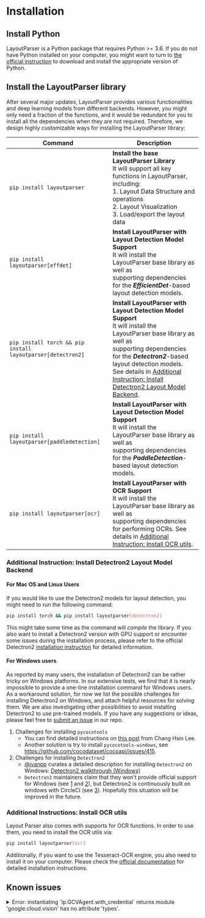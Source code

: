 # Installation

## Install Python

LayoutParser is a Python package that requires Python >= 3.6. If you do not have Python installed on your computer, you might want to turn to [the official instruction](https://www.python.org/downloads/) to download and install the appropriate version of Python.



## Install the LayoutParser library

After several major updates, LayoutParser provides various functionalities and deep learning models from different backends. However, you might only need a fraction of the functions, and it would be redundant for you to install all the dependencies when they are not required. Therefore, we design highly customizable ways for installing the LayoutParser library: 


| Command | Description |
| --- | --- |
| `pip install layoutparser`                   | **Install the base LayoutParser Library**<br>It will support all key functions in LayoutParser, including:<br />1. Layout Data Structure and operations<br />2. Layout Visualization <br />3. Load/export the layout data |
| `pip install layoutparser[effdet]`           | **Install LayoutParser with Layout Detection Model Support**<br />It will install the LayoutParser base library as well as<br />supporting dependencies for the ***EfficientDet***-based layout detection models. |
| `pip install torch && pip install layoutparser[detectron2]` | **Install LayoutParser with Layout Detection Model Support**<br />It will install the LayoutParser base library as well as<br />supporting dependencies for the ***Detectron2***-based layout detection models. See details in [Additional Instruction: Install Detectron2 Layout Model Backend](#additional-instruction-install-detectron2-layout-model-backend). |
| `pip install layoutparser[paddledetection]`  | **Install LayoutParser with Layout Detection Model Support**<br />It will install the LayoutParser base library as well as<br />supporting dependencies for the ***PaddleDetection***-based layout detection models.  |
| `pip install layoutparser[ocr]`              | **Install LayoutParser with OCR Support**<br />It will install the LayoutParser base library as well as<br />supporting dependencies for performing OCRs. See details in [Additional Instruction: Install OCR utils](#additional-instruction-install-ocr-utils).  |

### Additional Instruction: Install Detectron2 Layout Model Backend

#### For Mac OS and Linux Users 

If you would like to use the Detectron2 models for layout detection, you might need to run the following command: 

```bash
pip install torch && pip install layoutparser[detectron2]
```

This might take some time as the command will *compile* the library. If you also want to install a Detectron2 version 
with GPU support or encounter some issues during the installation process, please refer to the official Detectron2 
[installation instruction](https://github.com/facebookresearch/detectron2/blob/master/INSTALL.md) for detailed
information. 

#### For Windows users

As reported by many users, the installation of Detectron2 can be rather tricky on Windows platforms. In our extensive tests, we find that it is nearly impossible to provide a one-line installation command for Windows users. As a workaround solution, for now we list the possible challenges for installing Detectron2 on Windows, and attach helpful resources for solving them. We are also investigating other possibilities to avoid installing Detectron2 to use pre-trained models. If you have any suggestions or ideas, please feel free to [submit an issue](https://github.com/Layout-Parser/layout-parser/issues) in our repo. 

1. Challenges for installing `pycocotools` 
    - You can find detailed instructions on [this post](https://changhsinlee.com/pycocotools/) from Chang Hsin Lee. 
    - Another solution is try to install `pycocotools-windows`, see https://github.com/cocodataset/cocoapi/issues/415. 
2. Challenges for installing `Detectron2` 
    - [@ivanpp](https://github.com/ivanpp) curates a detailed description for installing `Detectron2` on Windows: [Detectron2 walkthrough (Windows)](https://ivanpp.cc/detectron2-walkthrough-windows/#step3installdetectron2)
    - `Detectron2` maintainers claim that they won't provide official support for Windows (see [1](https://github.com/facebookresearch/detectron2/issues/9#issuecomment-540974288) and [2](https://detectron2.readthedocs.io/en/latest/tutorials/install.html)), but Detectron2 is continuously built on windows with CircleCI (see [3](https://github.com/facebookresearch/detectron2/blob/master/INSTALL.md#common-installation-issues)). Hopefully this situation will be improved in the future.


### Additional Instructions: Install OCR utils

Layout Parser also comes with supports for OCR functions. In order to use them, you need to install the OCR utils via: 

```bash
pip install layoutparser[ocr]
```

Additionally, if you want to use the Tesseract-OCR engine, you also need to install it on your computer. Please check the 
[official documentation](https://tesseract-ocr.github.io/tessdoc/Installation.html) for detailed installation instructions. 

## Known issues

<details><summary>Error: instantiating `lp.GCVAgent.with_credential` returns module 'google.cloud.vision' has no attribute 'types'. </summary>
<p>

In this case, you have a newer version of the google-cloud-vision. Please consider downgrading the API using: 
```bash
pip install layoutparser[ocr]
```
</p>
</details>